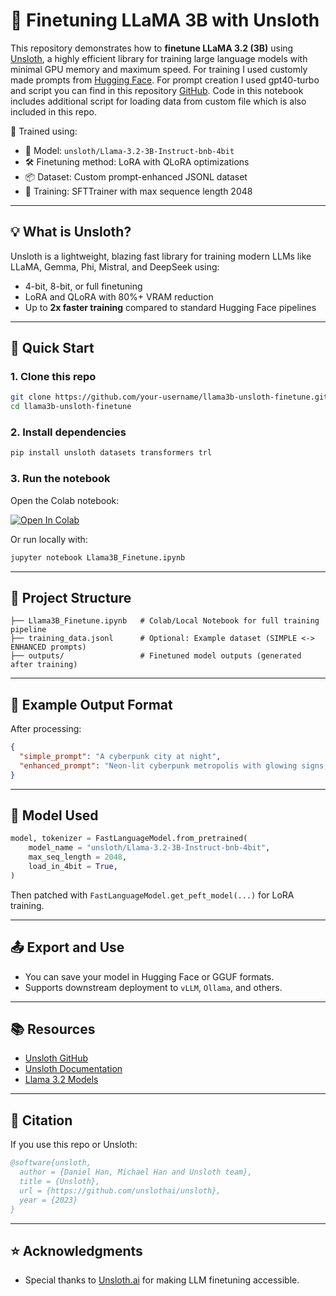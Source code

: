 # 🦥 Finetuning LLaMA 3B with Unsloth

This repository demonstrates how to **finetune LLaMA 3.2 (3B)** using [Unsloth](https://github.com/unslothai/unsloth), a highly efficient library for training large language models with minimal GPU memory and maximum speed. For training I used customly made prompts from [Hugging Face](https://huggingface.co/datasets/gaodrew/midjourney-prompts-highquality/viewer/default/train?row=1&views%5B%5D=train). For prompt creation I used gpt40-turbo and script you can find in this repository [GitHub](https://github.com/sukibk/llama3b-finetuning-mjprompts). Code in this notebook includes additional script for loading data from custom file which is also included in this repo.

🚀 Trained using:
- 🧠 Model: `unsloth/Llama-3.2-3B-Instruct-bnb-4bit`
- 🛠️ Finetuning method: LoRA with QLoRA optimizations
- 📦 Dataset: Custom prompt-enhanced JSONL dataset
- 🧪 Training: SFTTrainer with max sequence length 2048

---

## 💡 What is Unsloth?

Unsloth is a lightweight, blazing fast library for training modern LLMs like LLaMA, Gemma, Phi, Mistral, and DeepSeek using:
- 4-bit, 8-bit, or full finetuning
- LoRA and QLoRA with 80%+ VRAM reduction
- Up to **2x faster training** compared to standard Hugging Face pipelines

---

## 🔧 Quick Start

### 1. Clone this repo
```bash
git clone https://github.com/your-username/llama3b-unsloth-finetune.git
cd llama3b-unsloth-finetune
```

### 2. Install dependencies
```bash
pip install unsloth datasets transformers trl
```

### 3. Run the notebook

Open the Colab notebook:

[![Open In Colab](https://colab.research.google.com/assets/colab-badge.svg)](https://colab.research.google.com/github/your-username/llama3b-unsloth-finetune/blob/main/Llama3B_Finetune.ipynb)

Or run locally with:
```bash
jupyter notebook Llama3B_Finetune.ipynb
```

---

## 📁 Project Structure

```
├── Llama3B_Finetune.ipynb   # Colab/Local Notebook for full training pipeline
├── training_data.jsonl      # Optional: Example dataset (SIMPLE <-> ENHANCED prompts)
├── outputs/                 # Finetuned model outputs (generated after training)
```

---

## 🧪 Example Output Format

After processing:
```json
{
  "simple_prompt": "A cyberpunk city at night",
  "enhanced_prompt": "Neon-lit cyberpunk metropolis with glowing signs, bustling streets, and heavy rain reflecting light, shot with a Leica Q2"
}
```

---

## 🧠 Model Used

```python
model, tokenizer = FastLanguageModel.from_pretrained(
    model_name = "unsloth/Llama-3.2-3B-Instruct-bnb-4bit",
    max_seq_length = 2048,
    load_in_4bit = True,
)
```

Then patched with `FastLanguageModel.get_peft_model(...)` for LoRA training.

---

## 📤 Export and Use

- You can save your model in Hugging Face or GGUF formats.
- Supports downstream deployment to `vLLM`, `Ollama`, and others.

---

## 📚 Resources

- [Unsloth GitHub](https://github.com/unslothai/unsloth)
- [Unsloth Documentation](https://docs.unsloth.ai)
- [Llama 3.2 Models](https://huggingface.co/unsloth)

---

## 🧾 Citation

If you use this repo or Unsloth:

```bibtex
@software{unsloth,
  author = {Daniel Han, Michael Han and Unsloth team},
  title = {Unsloth},
  url = {https://github.com/unslothai/unsloth},
  year = {2023}
}
```

---

## ⭐ Acknowledgments

- Special thanks to [Unsloth.ai](https://unsloth.ai) for making LLM finetuning accessible.
```

